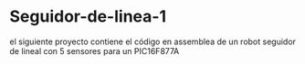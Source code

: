 # Seguidor-de-linea-1
 el siguiente proyecto contiene el código en assemblea de un robot seguidor de lineal con 5 sensores para un PIC16F877A
